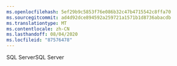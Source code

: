```yaml
---
ms.openlocfilehash: 5ef29b9c5853f76e086b32c47b4715542c8ffa70
ms.sourcegitcommit: ad4d92dce894592a259721a1571b1d8736abacdb
ms.translationtype: MT
ms.contentlocale: zh-CN
ms.lasthandoff: 08/04/2020
ms.locfileid: "87576478"
---
```

 <span data-ttu-id="9a493-101">SQL Server</span><span class="sxs-lookup"><span data-stu-id="9a493-101">SQL Server</span></span> 